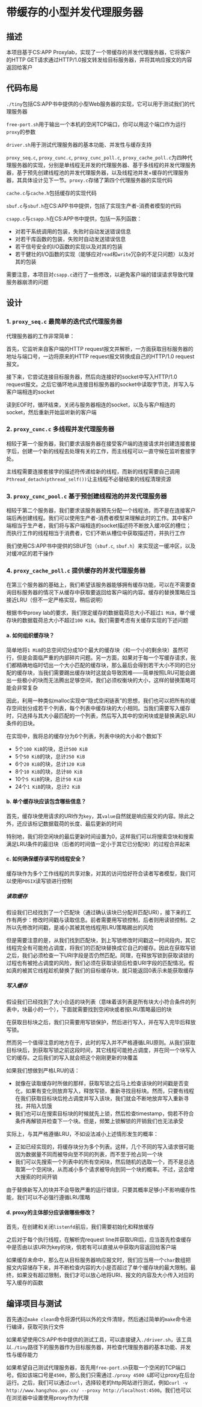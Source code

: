 # 带缓存的小型并发代理服务器

## 描述
本项目基于CS:APP Proxylab，实现了一个带缓存的并发代理服务器，它将客户的HTTP GET请求通过HTTP/1.0报文转发给目标服务器，并将其响应报文的内容返回给客户

## 代码布局

`./tiny`包括CS:APP书中提供的小型Web服务器的实现，它可以用于测试我们的代理服务器

`free-port.sh`用于输出一个本机的空闲TCP端口，你可以用这个端口作为运行`proxy`的参数

`driver.sh`用于测试代理服务器的基本功能、并发性与缓存支持

`proxy_seq.c`, `proxy_cunc.c`, `proxy_cunc_poll.c`, `proxy_cache_poll.c`为四种代理服务器的实现，分别是单线程无并发的代理服务器、基于多线程的并发代理服务器，基于预先创建线程池的并发代理服务器，以及线程池并发+缓存的代理服务器，其具体设计见下一节。`proxy.c`存储了第四个代理服务器的实现代码



`cache.c`与`cache.h`包括缓存的实现代码

`sbuf.c`与`sbuf.h`在CS:APP书中提供，包括了实现生产者-消费者模型的代码

`csapp.c`与`csapp.h`在CS:APP书中提供，包括一系列函数：

- 对若干系统调用的包装，失败时自动发送错误信息
- 对若干库函数的包装，失败时自动发送错误信息
- 若干信号安全的I/O函数的实现以及对其的包装
- 若干健壮的I/O函数的实现（能够应对`read`和`write`冗杂的不足只问题）以及对其的包装

需要注意，本项目对`csapp.c`进行了一些修改，以避免客户端的错误请求导致代理服务器崩溃的问题


## 设计
### 1. `proxy_seq.c` 最简单的迭代式代理服务器

代理服务器的工作非常简单：

首先，它监听来自客户端的HTTP request报文并解析，一方面获取目标服务器的地址与端口号，一边将原来的HTTP request报文转换成自己的HTTP/1.0 request报文。

接下来，它尝试连接目标服务器，然后向连接好的socket中写入HTTP/1.0 request报文。之后它循环地从连接目标服务器的socket中读取字节流，并写入与客户端相连的socket

读到EOF时，循环结束，关闭与服务器相连的socket，以及与客户相连的socket，然后重新开始监听新的客户端

### 2. `proxy_cunc.c` 多线程并发代理服务器

相较于第一个服务器，我们要求该服务器在接受客户端的连接请求并创建连接套接字后，创建一个新的线程去处理有关的工作，而主线程可以一直守候在监听套接字处。

主线程需要连接套接字的描述符传递给新的线程，而新的线程需要自己调用`Pthread_detach(pthread_self())`让主线程不必替结束的线程清理资源

### 3. `proxy_cunc_pool.c` 基于预创建线程池的并发代理服务器

相较于第二个服务器，我们要求该服务器预先分配一个线程池，而不是在连接客户端后再创建线程。我们可以使用生产者-消费者模型来理解此时的工作。其中客户端相当于生产者，我们将与客户端相连的socket描述符不断放入缓冲区的槽位；而执行工作的线程相当于消费者，它们不断从槽位中获取描述符，并执行工作

我们使用CS:APP书中提供的SBUF包（`sbuf.c`, `sbuf.h`）来实现这一缓冲区，以及对缓冲区的若干操作

### 4. `proxy_cache_poll.c` 提供缓存的并发代理服务器

在第三个服务器的基础上，我们希望该服务器能够拥有缓存功能，可以在不需要查询目标服务器的情况下从缓存中获取要返回给客户端的内容。缓存的替换策略应当接近LRU（但不一定严格实现，稍后说明）

根据书中proxy lab的要求，我们限定缓存的数据载荷总大小不超过`1 MiB`，单个缓存块的数据载荷总大小不超过`100 KiB`。我们需要考虑有关缓存实现的下述问题

#### a. 如何组织缓存块？

简单地将`1 MiB`的总空间切分成10个最大的缓存块（和一个小的剩余块）虽然可行，但是会面临严重的内部碎片问题。另一方面，如果对于每一个写缓存请求，我们都精确地临时切出一个大小匹配的缓存块，那么最后会得到若干大小不同的已分配的缓存块，当我们需要踢出缓存块时这就会导致困难——简单按照LRU可能会踢出一些极小的块而无法腾出足够空间，我们必须权衡块的大小，这样的替换策略可能会非常复杂

因此，利用一种类似malloc实现中“隐式空闲链表”的思想，我们也可以把所有的缓存空间划分成若干个列表，每个列表中缓存块的大小相同。当我们需要写入缓存时，只选择与其大小最匹配的一个列表，然后写入其中的空闲块或是替换满足LRU条件的旧块。

在实现中，我将总的缓存分为6个列表，列表中块的大小和个数如下

- 5个`100 KiB`的块，总计`500 KiB`
- 5个`50 KiB`的块，总计`250 KiB`
- 6个`20 KiB`的块，总计`120 KiB`
- 8个`10 KiB`的块，总计`80 KiB`
- 10个`5 KiB`的块，总计`50 KiB`
- 24个`1 KiB`的块，总计`2 KiB`

#### b. 单个缓存块应该包含哪些信息？

首先，缓存块使用请求的URI作为`key`，其`value`自然就是响应报文的内容。除此之外，还应该标记数据载荷的长度、最后更新的时间

特别地，我们将空闲块的最后更新时间设置为0，这样我们可以将搜索空块和搜索满足LRU条件的最旧块（后者的时间值一定小于其它已分配块）的过程合并起来

#### c. 如何确保缓存读写的线程安全？

缓存块作为多个工作线程的共享对象，对其的访问恰好符合读者写者模型，我们可以使用`POSIX`读写锁进行控制

##### 读取缓存

假设我们已经找到了一个匹配块（通过确认该块已分配并匹配URI），接下来的工作有两步：修改时间戳与读取信息。前者需要用写锁控制，后者则用读锁控制。之所以先修改时间戳，是减小其被其他线程用LRU策略踢出的风险

但是需要注意的是，从我们找到匹配块，到上写锁修改时间戳这一时间段内，其它线程完全有可能抢占调度，将我们的匹配块替换成它自己的缓存。因此在获取写锁之后，我们必须检查一下URI字段是否仍然匹配。同理，在释放写锁到获取读锁的过程也有被抢占调度的风险，我们必须在获取读锁后检查URI字段的匹配情况。假如真的被其它线程趁机替换了我们的目标缓存块，就只能返回0表示未能获取缓存

##### 写入缓存

假设我们已经找到了大小合适的块列表（意味着该列表是所有块大小符合条件的列表中，块最小的一个），下面就需要找到空闲块或者按LRU策略最旧的块

在获取目标块之后，我们只需要用写锁保护，然后进行写入，并在写入完毕后释放写锁。

然而另一个值得注意的地方在于，此时的写入并不严格遵循LRU原则。从我们获取目标块后，到获取写锁之前这段时间，其它线程可能抢占调度，并在同一个块写入它的缓存。之后我们的写入就会把这个刚刚更新的块覆盖

如果我们想做到严格LRU的话：

- 就像在读取缓存时所做的那样，获取写锁之后马上检查该块的时间戳是否变化，如果有变化则放弃写入，释放写锁，重新寻找目标块。然而，只要有线程在我们获取目标块后抢占调度并写入该块，我们就会不断地放弃写入重新寻找，并陷入饥饿
- 我们也可以在搜索目标块的时候就先上锁，然后检查timestamp，倘若不符合条件再解锁并检查下一个块。但是，频繁上锁解锁的开销我们也无法承受

实际上，与其严格遵循LRU，不如设法减小上述情形发生的概率：

- 正如已经实现的，将缓存块分为多个列表。这样，几个不同的写入请求很可能因为数据量不同而被导向至不同的列表，而不至于抢占同一个块
- 我们可以先搜索一个列表中的所有空闲块，然后随机的选取一个，而不是总选取第一个空闲块，从而减小多个请求被导向到同一个块的概率。不过，这会增大搜索的时间开销

由于替换新写入的块并不会导致严重的运行错误，只要其概率足够小不影响缓存性能，我们可以不必强行遵循LRU策略

#### d. proxy的主体部分应该做哪些修改？

首先，在创建和关闭`listenfd`前后，我们需要初始化和释放缓存

之后对于每个执行线程，在解析完request line并获取URI后，应当首先检查缓存中是否由以该URI为key的块，倘若有可以直接从中获取内容返回给客户端

如果缓存未命中，那么在从目标服务器响应报文时，我们应当用一个`char`数组把报文内容储存下来，并不断检查内容的大小是否超过了单个缓存块的最大限制。最终，如果没有超过限制，我们才可以放心地将URI、报文的内容及大小传入对应的写入缓存的函数



## 编译项目与测试

首先通过`make clean`命令将源代码以外的文件清除，然后通过简单的`make`命令进行编译，获取可执行文件

如果希望使用CS:APP书中提供的测试工具，可以直接键入`./driver.sh`，该工具以`./tiny`路径下的服务器作为目标服务器，并检查代理服务器的基本功能、并发性与缓存能力

如果希望自己测试代理服务器，首先用`free-port.sh`获取一个空闲的TCP端口号。假如该端口号是`4500`，那么我们只需通过`./proxy 4500 &`即可让proxy在后台运行。之后，我们可以通过`curl`，选择较老的http网站进行测试，例如`curl -v  http://www.hangzhou.gov.cn/ --proxy http://localhost:4500`。我们也可以在浏览器中设置使用proxy作为代理
